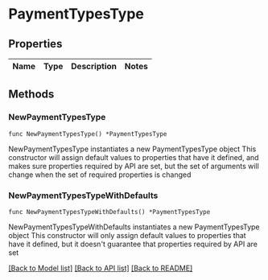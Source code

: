 # PaymentTypesType

## Properties

Name | Type | Description | Notes
------------ | ------------- | ------------- | -------------

## Methods

### NewPaymentTypesType

`func NewPaymentTypesType() *PaymentTypesType`

NewPaymentTypesType instantiates a new PaymentTypesType object
This constructor will assign default values to properties that have it defined,
and makes sure properties required by API are set, but the set of arguments
will change when the set of required properties is changed

### NewPaymentTypesTypeWithDefaults

`func NewPaymentTypesTypeWithDefaults() *PaymentTypesType`

NewPaymentTypesTypeWithDefaults instantiates a new PaymentTypesType object
This constructor will only assign default values to properties that have it defined,
but it doesn't guarantee that properties required by API are set


[[Back to Model list]](../README.md#documentation-for-models) [[Back to API list]](../README.md#documentation-for-api-endpoints) [[Back to README]](../README.md)


